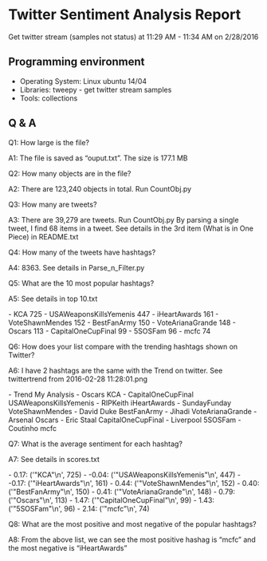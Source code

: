 Twitter Sentiment Analysis Report
=====================
Get twitter stream (samples not status) at 11:29 AM - 11:34 AM on 2/28/2016

Programming environment
----------------
- Operating System: Linux ubuntu 14/04
- Libraries: tweepy - get twitter stream samples
- Tools: collections

Q & A 
----------------

<p>Q1: How large is the file?</p>
<p>A1: The file is saved as “ouput.txt”. The size is 177.1 MB</p>

<p>Q2: How many objects are in the file?</p>
<p>A2: There are 123,240 objects in total. Run CountObj.py</p>

<p>Q3: How many are tweets?</p>
<p>A3: There are 39,279 are tweets. Run CountObj.py
     By parsing a single tweet, I find 68 items in a tweet. See details in the 3rd item (What is in One Piece) in README.txt</p>

<p>Q4: How many of the tweets have hashtags?</p>
<p>A4: 8363. See details in Parse_n_Filter.py</p>

<p>Q5: What are the 10 most popular hashtags?</p>
<p>A5: See details in top 10.txt</p>
-  KCA 725
-  USAWeaponsKillsYemenis 447
-  iHeartAwards 161
-  VoteShawnMendes 152
-  BestFanArmy 150
-  VoteArianaGrande 148
-  Oscars 113
-  CapitalOneCupFinal 99
-  5SOSFam 96
-  mcfc  74

<p>Q6: How does your list compare with the trending hashtags shown on Twitter?</p>
<p>A6: I have 2 hashtags are the same with the Trend on twitter. See twittertrend from 2016-02-28 11:28:01.png</p>
-  Trend	My Analysis
-  Oscars	KCA
-  CapitalOneCupFinal	USAWeaponsKillsYemenis
-  RIPKeith	iHeartAwards
-  SundayFunday	VoteShawnMendes
-  David Duke	BestFanArmy
-  Jihadi	VoteArianaGrande
-  Arsenal	Oscars
-  Eric Staal	CapitalOneCupFinal
-  Liverpool	5SOSFam
-  Coutinho	mcfc


<p>Q7: What is the average sentiment for each hashtag?</p>
<p>A7: See details in scores.txt</p>
-  0.17: ('"KCA"\n', 725)
-  -0.04: ('"USAWeaponsKillsYemenis"\n', 447)
-  -0.17: ('"iHeartAwards"\n', 161)
-  0.44: ('"VoteShawnMendes"\n', 152)
-  0.40: ('"BestFanArmy"\n', 150)
-  0.41: ('"VoteArianaGrande"\n', 148)
-  0.79: ('"Oscars"\n', 113)
-  1.47: ('"CapitalOneCupFinal"\n', 99)
-  1.43: ('"5SOSFam"\n', 96)
-  2.14: ('"mcfc"\n', 74)

<p>Q8: What are the most positive and most negative of the popular hashtags?</p>
<p>A8: From the above list, we can see the most positive hashag is “mcfc” and the most negative is “iHeartAwards”</p>


